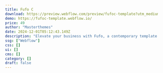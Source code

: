 ```yaml
---
title: Fufo C
download: https://preview.webflow.com/preview/fufoc-template?utm_medium=preview_link&utm_source=designer&utm_content=fufoc-template&preview=6ad15ec99ecde02c73a9225fe07e87ac&workflow=preview
demo: https://fufoc-template.webflow.io/
price: 49
author: "Masterthemes"
date: 2024-12-01T05:12:43.149Z
description: "Elevate your business with Fufo, a contemporary template designed for all types of agency websites. Whether you wish to create a marketing, SEO, branding or creative agency website."
ssg: ["Webflow"]
css: []
ui: []
cms: []
category: []
draft: false
---
```

